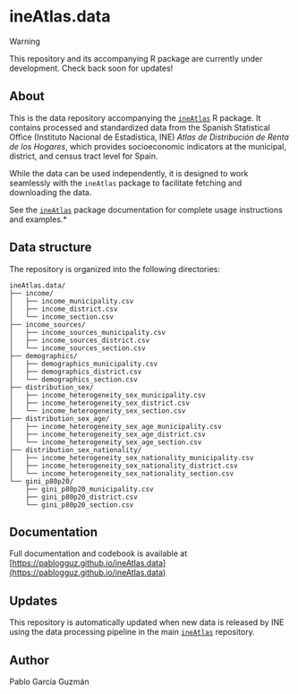 # ineAtlas.data

> [!WARNING]  
> This repository and its accompanying R package are currently under development. Check back soon for updates!

## About

This is the data repository accompanying the [`ineAtlas`](https://github.com/pablogguz/ineAtlas) R package. It contains processed and standardized data from the Spanish Statistical Office (Instituto Nacional de Estadística, INE) _Atlas de Distribución de Renta de los Hogares_, which provides socioeconomic indicators at the municipal, district, and census tract level for Spain.

While the data can be used independently, it is designed to work seamlessly with the `ineAtlas` package to facilitate fetching and downloading the data.

See the [`ineAtlas`](https://github.com/pablogguz/ineAtlas) package documentation for complete usage instructions and examples.*

## Data structure

The repository is organized into the following directories:

```
ineAtlas.data/
├── income/
│   ├── income_municipality.csv
│   ├── income_district.csv
│   └── income_section.csv
├── income_sources/
│   ├── income_sources_municipality.csv
│   ├── income_sources_district.csv
│   └── income_sources_section.csv
├── demographics/
│   ├── demographics_municipality.csv
│   ├── demographics_district.csv
│   └── demographics_section.csv
├── distribution_sex/
│   ├── income_heterogeneity_sex_municipality.csv
│   ├── income_heterogeneity_sex_district.csv
│   └── income_heterogeneity_sex_section.csv
├── distribution_sex_age/
│   ├── income_heterogeneity_sex_age_municipality.csv
│   ├── income_heterogeneity_sex_age_district.csv
│   └── income_heterogeneity_sex_age_section.csv
├── distribution_sex_nationality/
│   ├── income_heterogeneity_sex_nationality_municipality.csv
│   ├── income_heterogeneity_sex_nationality_district.csv
│   └── income_heterogeneity_sex_nationality_section.csv
└── gini_p80p20/
    ├── gini_p80p20_municipality.csv
    ├── gini_p80p20_district.csv
    └── gini_p80p20_section.csv
```

## Documentation

Full documentation and codebook is available at [https://pablogguz.github.io/ineAtlas.data](https://pablogguz.github.io/ineAtlas.data)

## Updates

This repository is automatically updated when new data is released by INE using the data processing pipeline in the main [`ineAtlas`](https://github.com/pablogguz/ineAtlas) repository.

## Author

Pablo García Guzmán  
